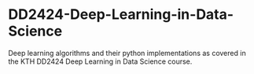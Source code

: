 # DD2424-Deep-Learning-in-Data-Science
Deep learning algorithms and their python implementations as covered in the KTH DD2424 Deep Learning in Data Science course.
